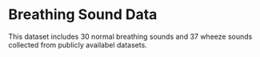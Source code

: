 # Breathing Sound Data
This dataset includes 30 normal breathing sounds and 37 wheeze sounds collected from publicly availabel datasets.
